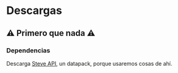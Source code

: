 # Descargas

## ⚠️ Primero que nada ⚠️

### Dependencias

Descarga [Steve API](https://github.com/tacozyt/steveapi/releases/latest), un datapack, porque usaremos cosas de ahí.
